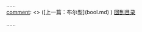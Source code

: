 















<br />
<br />
<br />
<br />
<br />

......   
[comment]: <> ([上一篇：布尔型]&#40;bool.md&#41;    )
[回到目录](../Readme.md)

[comment]: <> ([下一篇：元组]&#40;tuble.md&#41;    )
......    

